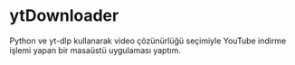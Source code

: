 # ytDownloader
Python ve yt-dlp kullanarak video çözünürlüğü seçimiyle YouTube indirme işlemi yapan bir masaüstü uygulaması yaptım.

